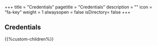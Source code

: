 +++
title = "Credentials"
pagetitle = "Credentials"
description = ""
icon = "fa-key"
weight = 1
alwaysopen = false
isDirectory= false
+++

## Credentials

{{%custom-children%}}